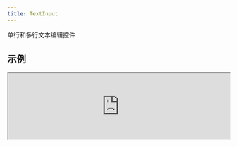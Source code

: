 ```yaml
---
title: TextInput
---
```

单行和多行文本编辑控件

## 示例

<div><iframe style="width: 100%; margin: 0;" src="http://ui-demos.blankapp.org/textinput-example" scrolling="no" /></div>

```jsx
<TextInput />
```

## API

Based on https://facebook.github.io/react-native/docs/textinput.html
